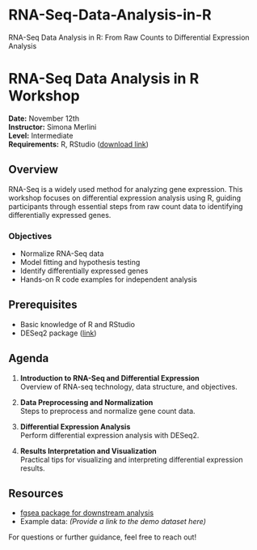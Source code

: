 # RNA-Seq-Data-Analysis-in-R
RNA-Seq Data Analysis in R: From Raw Counts to Differential Expression Analysis

# RNA-Seq Data Analysis in R Workshop

**Date:** November 12th  
**Instructor:** Simona Merlini  
**Level:** Intermediate  
**Requirements:** R, RStudio ([download link](https://rstudio-education.github.io/hopr/starting.html))  

## Overview
RNA-Seq is a widely used method for analyzing gene expression. This workshop focuses on differential expression analysis using R, guiding participants through essential steps from raw count data to identifying differentially expressed genes.

### Objectives
- Normalize RNA-Seq data
- Model fitting and hypothesis testing
- Identify differentially expressed genes
- Hands-on R code examples for independent analysis

## Prerequisites
- Basic knowledge of R and RStudio
- DESeq2 package ([link](https://bioconductor.org/packages/release/bioc/html/DESeq2.html))

## Agenda
1. **Introduction to RNA-Seq and Differential Expression**  
   Overview of RNA-seq technology, data structure, and objectives.

2. **Data Preprocessing and Normalization**  
   Steps to preprocess and normalize gene count data.

3. **Differential Expression Analysis**  
   Perform differential expression analysis with DESeq2.

4. **Results Interpretation and Visualization**  
   Practical tips for visualizing and interpreting differential expression results.

## Resources
- [fgsea package for downstream analysis](https://bioconductor.org/packages/release/bioc/html/fgsea.html)
- Example data: *(Provide a link to the demo dataset here)*

For questions or further guidance, feel free to reach out!

